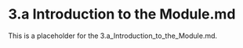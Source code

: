 # 3.a Introduction to the Module.md

This is a placeholder for the 3.a_Introduction_to_the_Module.md.